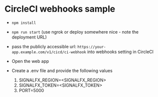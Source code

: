 # CircleCI webhooks sample

- `npm install`

- `npm run start` (use ngrok or deploy somewhere nice - note the deployment URL)

- pass the publicly accessible url: `https://your-app.example.com/v1/cicd/ci-webhook` into webhooks setting in CircleCI
- Open the web app


- Create a .env file and provide the following values
  1.  SIGNALFX_REGION=<SIGNALFX_REGION>
  2. SIGNALFX_TOKEN=<SIGNALFX_TOKEN>
  3. PORT=5000

